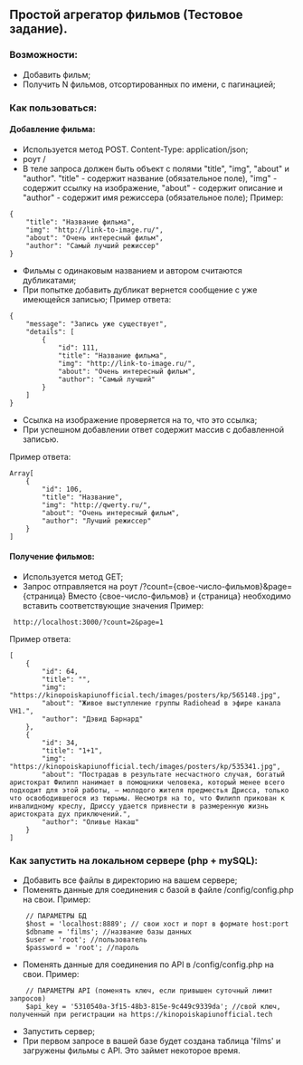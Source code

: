 ## Простой агрегатор фильмов (Тестовое задание).

### Возможности: 
- Добавить фильм;
- Получить N фильмов, отсортированных по имени, с пагинацией;

### Как пользоваться:

#### Добавление фильма:
- Используется метод POST. Content-Type: application/json;
- роут /
- В теле запроса должен быть объект с полями "title", "img", "about" и "author". "title" - содержит название (обязательное поле), "img" - содержит ссылку на изображение, "about" - содержит описание и "author" - содержит имя режиссера (обязательное поле);
Пример:
````
{
    "title": "Название фильма",
    "img": "http://link-to-image.ru/",
    "about": "Очень интересный фильм",
    "author": "Самый лучший режиссер"
}
````
- Фильмы с одинаковым названием и автором считаются дубликатами;
- При попытке добавить дубликат вернется сообщение с уже имеющейся записью;
Пример ответа:
````
{
    "message": "Запись уже существует",
    "details": [
        {
            "id": 111,
            "title": "Название фильма",
            "img": "http://link-to-image.ru/",
            "about": "Очень интересный фильм",
            "author": "Самый лучший"
        }
    ]
}
````
- Ссылка на изображение проверяется на то, что это ссылка;
- При успешном добавлении ответ содержит массив с добавленной записью.

Пример ответа:
````
Array[
    {
        "id": 106,
        "title": "Название",
        "img": "http://qwerty.ru/",
        "about": "Очень интересный фильм",
        "author": "Лучший режиссер"
    }
]
````

#### Получение фильмов:
- Используется метод GET;
- Запрос отправляется на роут /?count={свое-число-фильмов}&page={страница}
Вместо {свое-число-фильмов} и {страница} необходимо вставить соответствующие значения
Пример: 
````
 http://localhost:3000/?count=2&page=1 
````

Пример ответа:
````
[
    {
        "id": 64,
        "title": "",
        "img": "https://kinopoiskapiunofficial.tech/images/posters/kp/565148.jpg",
        "about": "Живое выступление группы Radiohead в эфире канала VH1.",
        "author": "Дэвид Барнард"
    },
    {
        "id": 34,
        "title": "1+1",
        "img": "https://kinopoiskapiunofficial.tech/images/posters/kp/535341.jpg",
        "about": "Пострадав в результате несчастного случая, богатый аристократ Филипп нанимает в помощники человека, который менее всего подходит для этой работы, – молодого жителя предместья Дрисса, только что освободившегося из тюрьмы. Несмотря на то, что Филипп прикован к инвалидному креслу, Дриссу удается привнести в размеренную жизнь аристократа дух приключений.",
        "author": "Оливье Накаш"
    }
]
````

### Как запустить на локальном сервере (php + mySQL):
- Добавить все файлы в директорию на вашем сервере;
- Поменять данные для соединения с базой в файле /config/config.php на свои.
Пример:
````
    // ПАРАМЕТРЫ БД
    $host = 'localhost:8889'; // свои хост и порт в формате host:port
    $dbname = 'films'; //название базы данных
    $user = 'root'; //пользователь
    $password = 'root'; //пароль
````
- Поменять данные для соединения по API в /config/config.php на свои.
Пример:
````
    // ПАРАМЕТРЫ API (поменять ключ, если привышен суточный лимит запросов)
    $api_key = '5310540a-3f15-48b3-815e-9c449c9339da'; //свой ключ, полученный при регистрации на https://kinopoiskapiunofficial.tech
````
- Запустить сервер;
- При первом запросе в вашей базе будет создана таблица 'films' и загружены фильмы с API. Это займет некоторое время.
